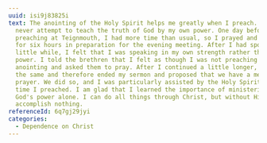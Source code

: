 ```yaml
---
uuid: isi9j83825i
text: The anointing of the Holy Spirit helps me greatly when I preach. I would
  never attempt to teach the truth of God by my own power. One day before
  preaching at Teignmouth, I had more time than usual, so I prayed and meditated
  for six hours in preparation for the evening meeting. After I had spoken a
  little while, I felt that I was speaking in my own strength rather than God's
  power. I told the brethren that I felt as though I was not preaching under the
  anointing and asked them to pray. After I continued a little longer, I felt
  the same and therefore ended my sermon and proposed that we have a meeting for
  prayer. We did so, and I was particularly assisted by the Holy Spirit the next
  time I preached. I am glad that I learned the importance of ministering in
  God's power alone. I can do all things through Christ, but without Him, I can
  accomplish nothing.
referenceId: 6q7gj29jyi
categories:
  - Dependence on Christ
---
```

